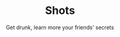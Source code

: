 ---
title: Shots
subtitle: Get drunk, learn more your friends' secrets

action:
  main:
    text: Download
    url: /#download
  secondary:
    text: Features
    url: /#features

mainImage: main.png

features:
  title: Features
  list:
    - text: Unique challenges
      description: Play with 100+ cards guarenteed to get you and your friends drunk
      image: first.png
    - text: Different packs to choose
      description: Mix and max from over five different unique packs
      image: packs.png
      imageLeft: true

download:
  title: Download
  android:
    image: badges/google_play.png
    url: https://play.google.com/store/apps/details?id=com.themindstorm.shots
  ios:
    image: badges/appstore.png
    url: https://apps.apple.com/my/app/shots-a-social-drinking-game/id1511015571
---